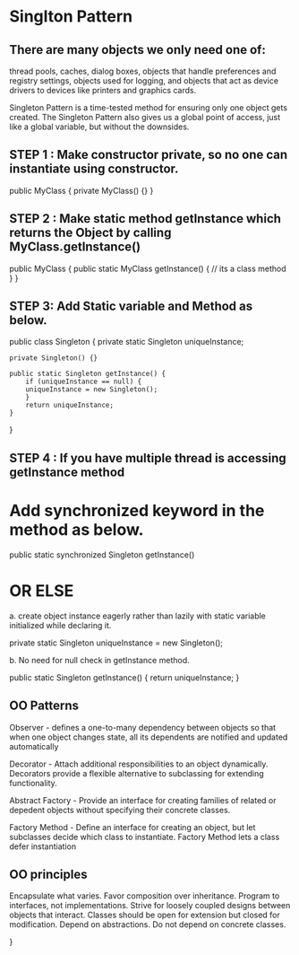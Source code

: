 # Singlton Pattern

## There are many objects we only need one of: 

thread pools, 
caches, 
dialog boxes, 
objects that handle preferences and registry settings, 
objects used for logging, and 
objects that act as device drivers to devices like printers and graphics cards.

Singleton Pattern is a time-tested method for ensuring only
one object gets created. The Singleton Pattern also gives us a global point of access, just like a
global variable, but without the downsides.

## STEP 1 : Make constructor private, so no one can instantiate using constructor.

public MyClass {
	private MyClass() {}
}

## STEP 2 : Make static method getInstance which returns the Object by calling MyClass.getInstance()

public MyClass {
	public static MyClass getInstance() { // its a class method
	}
}

## STEP 3: Add Static variable and Method as below.

public class Singleton {
	private static Singleton uniqueInstance;
	
	private Singleton() {}
	
	public static Singleton getInstance() {
		if (uniqueInstance == null) {
		uniqueInstance = new Singleton();
		}
		return uniqueInstance;
	}
	
}	
## STEP 4 : If you have multiple thread is accessing getInstance method

# Add synchronized keyword in the method as below.

public static synchronized Singleton getInstance()

# OR ELSE

a. create object instance eagerly rather than lazily with static variable initialized while declaring it.

private static Singleton uniqueInstance = new Singleton();

b. No need for null check in getInstance method. 

public static Singleton getInstance() {
return uniqueInstance;
} 	

## OO Patterns
Observer - defines a one-to-many
dependency between objects so that
when one object changes state, all its
dependents are notified and updated
automatically

Decorator - Attach additional
responsibilities to an object dynamically.
Decorators provide a flexible
alternative to subclassing for extending
functionality.

Abstract Factory - Provide an
interface for creating families of
related or depedent objects without
specifying their concrete classes.

Factory Method - Define an
interface for creating an object, but
let subclasses decide which class to
instantiate. Factory Method lets
a class defer instantiation

## OO principles

Encapsulate what varies.
Favor composition over inheritance.
Program to interfaces, not
implementations.
Strive for loosely coupled designs between objects that interact.
Classes should be open for extension but closed for modification.
Depend on abstractions. Do not depend on concrete classes.	
	
	
	
	
	
	
	
	
	
	
	
	
	
	
	

}